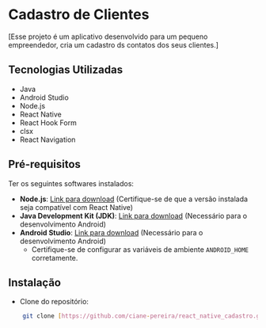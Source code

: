  # Cadastro de Clientes

[Esse projeto é um aplicativo desenvolvido para um pequeno empreendedor, cria um cadastro ds contatos dos seus clientes.]

## Tecnologias Utilizadas

* Java
* Android Studio
* Node.js
* React Native
* React Hook Form
* clsx
* React Navigation

## Pré-requisitos

Ter os seguintes softwares instalados:

* **Node.js**: [Link para download](https://nodejs.org/) (Certifique-se de que a versão instalada seja compatível com React Native)
* **Java Development Kit (JDK)**: [Link para download](https://www.oracle.com/java/technologies/javase-downloads.html) (Necessário para o desenvolvimento Android)
* **Android Studio**: [Link para download](https://developer.android.com/studio) (Necessário para o desenvolvimento Android)
    * Certifique-se de configurar as variáveis de ambiente `ANDROID_HOME` corretamente.

## Instalação

* Clone do repositório:

```bash
    git clone [https://github.com/ciane-pereira/react_native_cadastro.git]
    